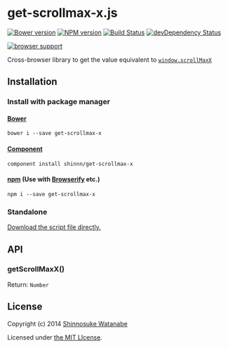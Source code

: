 # get-scrollmax-x.js

[![Bower version](https://badge.fury.io/bo/get-scrollmax-x.svg)](http://badge.fury.io/bo/get-scrollmax-x)
[![NPM version](https://badge.fury.io/js/get-scrollmax-x.svg)](http://badge.fury.io/js/get-scrollmax-x)
[![Build Status](https://travis-ci.org/shinnn/get-scrollmax-x.js.svg?branch=master)](https://travis-ci.org/shinnn/get-scrollmax-x.js)
[![devDependency Status](https://david-dm.org/shinnn/get-scrollmax-x.js/dev-status.svg)](https://david-dm.org/shinnn/get-scrollmax-x.js#info=devDependencies)

[![browser support](https://ci.testling.com/shinnn/get-scrollmax-x.js.png)](https://ci.testling.com/shinnn/get-scrollmax-x.js)

Cross-browser library to get the value equivalent to [`window.scrollMaxX`](https://developer.mozilla.org/docs/Web/API/window.scrollMaxX)

## Installation

### Install with package manager

#### [Bower](http://bower.io/)

```
bower i --save get-scrollmax-x
```

#### [Component](http://component.io/)

```
component install shinnn/get-scrollmax-x
```

#### [npm](https://www.npmjs.org/) (Use with [Browserify](http://browserify.org/) etc.)

```
npm i --save get-scrollmax-x
```
### Standalone

[Download the script file directly.](https://raw.githubusercontent.com/shinnn/get-scrollmax-x.js/master/dist/get-scrollmax-x.js "view raw")

## API

### getScrollMaxX()

Return: `Number`

## License

Copyright (c) 2014 [Shinnosuke Watanabe](https://github.com/shinnn)

Licensed under [the MIT LIcense](./LICENSE).
